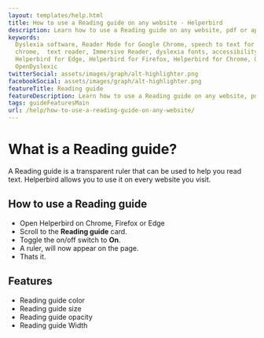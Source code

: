 ```yaml
---
layout: templates/help.html
title: How to use a Reading guide on any website - Helperbird
description: Learn how to use a Reading guide on any website, pdf or app.
keywords:
  Dyslexia software, Reader Mode for Google Chrome, speech to text for chrome, Text to speech for
  chrome,  text reader, Immersive Reader, dyslexia fonts, accessibility software, dyslexia software,
  Helperbird for Edge, Helperbird for Firefox, Helperbird for Chrome, Opendyslexic for Chrome,
  OpenDyslexic
twitterSocial: assets/images/graph/alt-highlighter.png
facebookSocial: assets/images/graph/alt-highlighter.png
featureTitle: Reading guide
featureDescription: Learn how to use a Reading guide on any website, pdf or app.
tags: guideFeaturesMain
url: /help/how-to-use-a-reading-guide-on-any-website/
---
```


# What is a Reading guide?

A Reading guide is a transparent ruler that can be used to help you read text. Helperbird allows you
to use it on every website you visit.

## How to use a Reading guide

- Open Helperbird on Chrome, Firefox or Edge
- Scroll to the **Reading guide** card.
- Toggle the on/off switch to **On**.
- A ruler, will now appear on the page.
- Thats it.

## Features

- Reading guide color
- Reading guide size
- Reading guide opacity
- Reading guide Width
